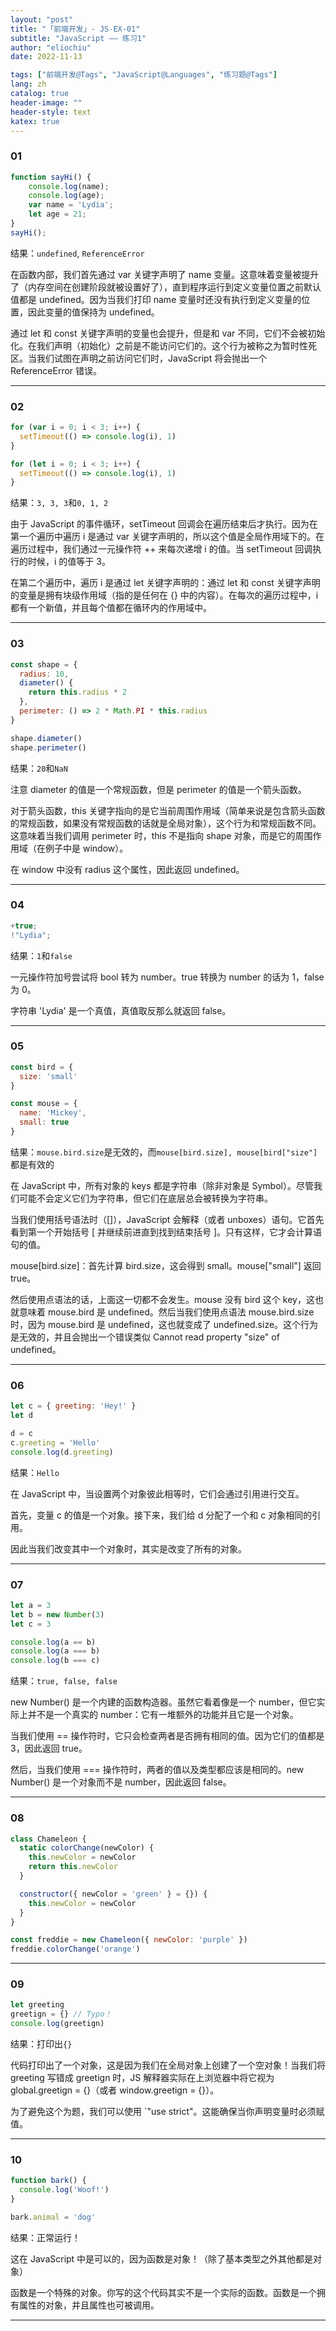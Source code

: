 ```yaml
---
layout: "post"
title: "「前端开发」- JS-EX-01"
subtitle: "JavaScript —— 练习1"
author: "eliochiu"
date: 2022-11-13

tags: ["前端开发@Tags", "JavaScript@Languages", "练习题@Tags"]
lang: zh
catalog: true
header-image: ""
header-style: text
katex: true
---
```


### 01
```js
function sayHi() {
    console.log(name);
    console.log(age);
    var name = 'Lydia';
    let age = 21;
}
sayHi();
```
结果：`undefined`, `ReferenceError`

在函数内部，我们首先通过 var 关键字声明了 name 变量。这意味着变量被提升了（内存空间在创建阶段就被设置好了），直到程序运行到定义变量位置之前默认值都是 undefined。因为当我们打印 name 变量时还没有执行到定义变量的位置，因此变量的值保持为 undefined。

通过 let 和 const 关键字声明的变量也会提升，但是和 var 不同，它们不会被初始化。在我们声明（初始化）之前是不能访问它们的。这个行为被称之为暂时性死区。当我们试图在声明之前访问它们时，JavaScript 将会抛出一个 ReferenceError 错误。

----

### 02
```js
for (var i = 0; i < 3; i++) {
  setTimeout(() => console.log(i), 1)
}

for (let i = 0; i < 3; i++) {
  setTimeout(() => console.log(i), 1)
}
```
结果：`3, 3, 3`和`0, 1, 2`

由于 JavaScript 的事件循环，setTimeout 回调会在遍历结束后才执行。因为在第一个遍历中遍历 i 是通过 var 关键字声明的，所以这个值是全局作用域下的。在遍历过程中，我们通过一元操作符 ++ 来每次递增 i 的值。当 setTimeout 回调执行的时候，i 的值等于 3。

在第二个遍历中，遍历 i 是通过 let 关键字声明的：通过 let 和 const 关键字声明的变量是拥有块级作用域（指的是任何在 {} 中的内容）。在每次的遍历过程中，i 都有一个新值，并且每个值都在循环内的作用域中。

----

### 03
```js
const shape = {
  radius: 10,
  diameter() {
    return this.radius * 2
  },
  perimeter: () => 2 * Math.PI * this.radius
}

shape.diameter()
shape.perimeter()
```
结果：`20`和`NaN`

注意 diameter 的值是一个常规函数，但是 perimeter 的值是一个箭头函数。

对于箭头函数，this 关键字指向的是它当前周围作用域（简单来说是包含箭头函数的常规函数，如果没有常规函数的话就是全局对象），这个行为和常规函数不同。这意味着当我们调用 perimeter 时，this 不是指向 shape 对象，而是它的周围作用域（在例子中是 window）。

在 window 中没有 radius 这个属性，因此返回 undefined。

----

### 04
```js
+true;
!"Lydia";
```
结果：`1`和`false`

一元操作符加号尝试将 bool 转为 number。true 转换为 number 的话为 1，false 为 0。

字符串 'Lydia' 是一个真值，真值取反那么就返回 false。

----

### 05
```js
const bird = {
  size: 'small'
}

const mouse = {
  name: 'Mickey',
  small: true
}
```
结果：`mouse.bird.size`是无效的，而`mouse[bird.size], mouse[bird["size"]`都是有效的

在 JavaScript 中，所有对象的 keys 都是字符串（除非对象是 Symbol）。尽管我们可能不会定义它们为字符串，但它们在底层总会被转换为字符串。

当我们使用括号语法时（[]），JavaScript 会解释（或者 unboxes）语句。它首先看到第一个开始括号 [ 并继续前进直到找到结束括号 ]。只有这样，它才会计算语句的值。

mouse[bird.size]：首先计算 bird.size，这会得到 small。mouse["small"] 返回 true。

然后使用点语法的话，上面这一切都不会发生。mouse 没有 bird 这个 key，这也就意味着 mouse.bird 是 undefined。然后当我们使用点语法 mouse.bird.size 时，因为 mouse.bird 是 undefined，这也就变成了 undefined.size。这个行为是无效的，并且会抛出一个错误类似 Cannot read property "size" of undefined。

----

### 06
```js
let c = { greeting: 'Hey!' }
let d

d = c
c.greeting = 'Hello'
console.log(d.greeting)
```
结果：`Hello`

在 JavaScript 中，当设置两个对象彼此相等时，它们会通过引用进行交互。

首先，变量 c 的值是一个对象。接下来，我们给 d 分配了一个和 c 对象相同的引用。

因此当我们改变其中一个对象时，其实是改变了所有的对象。

----

### 07
```js
let a = 3
let b = new Number(3)
let c = 3

console.log(a == b)
console.log(a === b)
console.log(b === c)
```
结果：`true, false, false`

new Number() 是一个内建的函数构造器。虽然它看着像是一个 number，但它实际上并不是一个真实的 number：它有一堆额外的功能并且它是一个对象。

当我们使用 == 操作符时，它只会检查两者是否拥有相同的值。因为它们的值都是 3，因此返回 true。

然后，当我们使用 === 操作符时，两者的值以及类型都应该是相同的。new Number() 是一个对象而不是 number，因此返回 false。

----

### 08
```js
class Chameleon {
  static colorChange(newColor) {
    this.newColor = newColor
    return this.newColor
  }

  constructor({ newColor = 'green' } = {}) {
    this.newColor = newColor
  }
}

const freddie = new Chameleon({ newColor: 'purple' })
freddie.colorChange('orange')
```

----

### 09
```js
let greeting
greetign = {} // Typo！ 
console.log(greetign)
```
结果：打印出`{}`

代码打印出了一个对象，这是因为我们在全局对象上创建了一个空对象！当我们将 greeting 写错成 greetign 时，JS 解释器实际在上浏览器中将它视为 global.greetign = {}（或者 window.greetign = {}）。

为了避免这个为题，我们可以使用 `"use strict"。这能确保当你声明变量时必须赋值。

----

### 10 
```js
function bark() {
  console.log('Woof!')
}

bark.animal = 'dog'
```

结果：正常运行！

这在 JavaScript 中是可以的，因为函数是对象！（除了基本类型之外其他都是对象）

函数是一个特殊的对象。你写的这个代码其实不是一个实际的函数。函数是一个拥有属性的对象，并且属性也可被调用。

----






